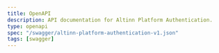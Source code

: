 ```yaml
---
title: OpenAPI
description: API documentation for Altinn Platform Authentication.
type: openapi
spec: "/swagger/altinn-platform-authentication-v1.json"
tags: [swagger]
---
```


